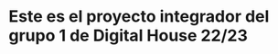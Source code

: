 Este es el proyecto integrador del grupo 1 de Digital House 22/23
======================================================================
